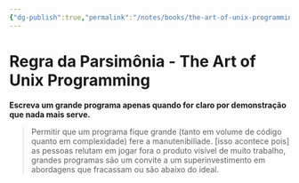 ```yaml
---
{"dg-publish":true,"permalink":"/notes/books/the-art-of-unix-programming/regra-da-parsimonia/","dgHomeLink":true,"dgPassFrontmatter":false,"dgShowBacklinks":true,"dgShowLocalGraph":true}
---
```


# Regra da Parsimônia - The Art of Unix Programming

**Escreva um grande programa apenas quando for claro por demonstração que nada mais serve.**

> Permitir que um programa fique grande (tanto em volume de código quanto em complexidade) fere a manutenibiliade. [isso acontece pois] as pessoas relutam em jogar fora o produto visível de muito trabalho, grandes programas são um convite a um superinvestimento em abordagens que fracassam ou são abaixo do ideal.

